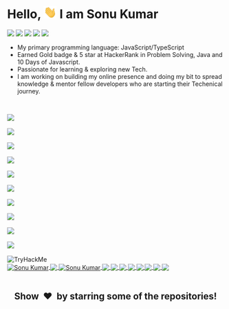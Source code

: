 # Hello, <img src="./wave.gif" width="30px"> I am Sonu Kumar 


<!-- # Hello, <img src="https://raw.githubusercontent.com/SonuKumar81800/SonuKumar81800/main/wave.gif" width="20"> I am Sonu Kumar -->



[<img height="30" src="https://img.shields.io/badge/linkedin-blue.svg?&style=for-the-badge&logo=linkedin&logoColor=white" />][linkedin]
[<img height="30" src = "https://img.shields.io/badge/Facebook-%23E4405F.svg?&style=for-the-badge&logo=facebook&logoColor=white">][facebook]
[<img height="30" src="https://img.shields.io/badge/Hackerrank-%231DA1F2.svg?&style=for-the-badge&logo=hackerrank&logoColor=black" />][hackerrank]
[<img height="30" src="https://img.shields.io/badge/Leetcode-%231DA1F2.svg?&style=for-the-badge&logo=leetcode&logoColor=black" />][leetcode]
[<img height="30" src="https://img.shields.io/badge/twitter-%231DA1F2.svg?&style=for-the-badge&logo=twitter&logoColor=white" />][twitter]

- My primary programming language: JavaScript/TypeScript
- Earned Gold badge & 5 star at HackerRank in Problem Solving, Java and 10 Days of Javascript.
- Passionate for learning & exploring new Tech.
- I am working on building my online presence and doing my bit to spread knowledge & mentor fellow developers who are starting their Techenical journey.
<br/>

![](https://img.shields.io/badge/PROGRAMMING_/_SCRIPTING_LANGUAGES-JavaScript,TypeScript,_Java,_C,_C++-informational?style=flat&logo=JavaScript&logoColor=f7df1e&color=003366)

![](https://img.shields.io/badge/CLOUD_TECHNOLOGIES-_AWS,_GOOGLE_CLOUD-informational?style=flat&logo=amazon&logoColor=f7df1e&color=003366)

![](https://img.shields.io/badge/AWS_TOOLS-AppSync,_Cognito,_CodePipeline,_EC2,_Lambda,_CodeBuild-informational?style=flat&logo=amazon&logoColor=f7df1e&color=003366)

![](https://img.shields.io/badge/MARKUP_LANGUAGES-HTML,_XML-informational?style=flat&logo=HTML5&logoColor=fffff&color=003366)

![](https://img.shields.io/badge/DATABASE-MONGODB,_SQL-informational?style=flat&logo=MongoDB&logoColor=47A248&color=003366)

![](https://img.shields.io/badge/OPERATING_SYSTEM-WINDOWS,_LINUX-informational?style=flat&logo=Linux&logoColor=fffff&color=003366)

![](https://img.shields.io/badge/PLATEFORM_SUPPORT-ANDROID,_IOS,_WEB-informational?style=flat&logo=android&logoColor=fffff&color=003366)

![](https://img.shields.io/badge/FRAMEWORK-ReactJs,_NextJs,_NodeJs,_Express-informational?style=flat&logo=Node.js&logoColor=fffff&color=003366)

![](https://img.shields.io/badge/FAVORITE_TEXT_EDITOR-VISUAL_STUDIO_CODE,_IntelliJ_IDEA-informational?style=flat&logo=xcode&logoColor=fffff&color=003366)

![](https://img.shields.io/badge/STYLESHEET_LANGUAGES-CSS,_SCSS-informational?style=flat&logo=CSS3&logoColor=fffff&color=003366)



<img src="https://tryhackme-badges.s3.amazonaws.com/sonuk.png" alt="TryHackMe">
<br/>


<a href="https://github.com/SonuKumar81800/">
  <img align="center" height="230px" src="https://github-readme-streak-stats.herokuapp.com/?user=SonuKumar81800&theme=chartreuse-dark&layout=compact" alt="Sonu Kumar" />  
  <img align="center" src="https://github-profile-trophy.vercel.app/?username=SonuKumar81800&column=2&row=2&layout=compact&theme=darkhub&no-frame=true&no-bg=true"/>
</a>
<a href="https://github.com/SonuKumar81800/">
  <img align="center" height="280px" src="https://github-readme-activity-graph.vercel.app/graph?username=SonuKumar81800&bg_color=000000&color=7ffe00&line=00adfe&point=7ffe00&area=true&custom_title=My%20Last%20Month%27s%20Statistics" alt="Sonu Kumar" />  
  
</a>
<a href="https://github.com/SonuKumar81800/">
  <img  align="center" src="https://github-readme-stats.vercel.app/api/top-langs/?username=SonuKumar81800&theme=chartreuse-dark&langs_count=5&count_private=true&hide=css,html"/>
</a>
<a href="https://github.com/SonuKumar81800/">
  <img align="center" src="https://github-readme-stats.vercel.app/api/?username=SonuKumar81800&theme=chartreuse-dark&count_private=true&show_icons=true&line_height=40" />
</a>
<a href="https://github.com/SonuKumar81800/NodeJs_Practice">
  <img  align="center" src="https://github-readme-stats.vercel.app/api/pin/?username=SonuKumar81800&repo=NodeJs_Practice&theme=chartreuse-dark&show_owner=true" />
</a>
<a href="https://github.com/SonuKumar81800/React-Practice.git">
  <img  align="center" src="https://github-readme-stats.vercel.app/api/pin/?username=SonuKumar81800&repo=React-Practice&theme=chartreuse-dark&show_owner=true" />
</a>
<a href="https://github.com/SonuKumar81800/AWS_Backend">
  <img  align="center" src="https://github-readme-stats.vercel.app/api/pin/?username=SonuKumar81800&repo=AWS_Backend&theme=chartreuse-dark&show_owner=true" />
</a>
<a href="https://github.com/SonuKumar81800/Placement-prepration">
  <img  align="center" src="https://github-readme-stats.vercel.app/api/pin/?username=SonuKumar81800&repo=Placement-prepration&theme=chartreuse-dark&show_owner=true" />
</a>
<a href="https://github.com/SonuKumar81800/Reunite_Android">
  <img  align="center" src="https://github-readme-stats.vercel.app/api/pin/?username=SonuKumar81800&repo=Reunite_Android&theme=chartreuse-dark&show_owner=true" />
</a>
<a href="https://github.com/SonuKumar81800/VirtualClassroom">
  <img  align="center" src="https://github-readme-stats.vercel.app/api/pin/?username=SonuKumar81800&repo=VirtualClassroom&theme=chartreuse-dark&show_owner=true" />
</a>
<br/>
<br/>
<!-- <h2 align='center'><i>Languages and Tools</i></h2> -->
<!-- <table width='810px'>
<tr>
    <td align='center' width="190">
        <img src="https://raw.githubusercontent.com/abranhe/programming-languages-logos/master/src/javascript/javascript.svg" width="60">
    </td>
    <td align='center' width="190">
        <img src="https://www.vectorlogo.zone/logos/reactjs/reactjs-ar21.svg">
    </td>
    <td align='center' width="190">
        <img src="https://raw.githubusercontent.com/devicons/devicon/master/icons/c/c-original.svg" width="60">
    </td>
     <td align='center' width="190">
        <img src="https://raw.githubusercontent.com/detain/svg-logos/master/svg/git.svg" width="60">
    </td>
    <td align='center' width="100">
        <img src="https://raw.githubusercontent.com/devicons/devicon/master/icons/java/java-original-wordmark.svg">
    </td>
</tr>
<tr>
    <td align='center'>
        <img src="https://raw.githubusercontent.com/prplx/svg-logos/master/svg/redux.svg" width="120">
    </td>
    <td align='center'>
        <img src="https://www.vectorlogo.zone/logos/nodejs/nodejs-ar21.svg">
    </td>
    <td align='center'>
        <img src="https://www.vectorlogo.zone/logos/expressjs/expressjs-ar21.svg">
    </td>
    <td align='center'>
        <img src="https://www.vectorlogo.zone/logos/mongodb/mongodb-ar21.svg">
    </td>
    <td align='center'>
        <img src="https://www.vectorlogo.zone/logos/firebase/firebase-ar21.svg">
    </td>
</tr>
<tr>
    <td align='center'>
        <img src="https://www.vectorlogo.zone/logos/w3_html5/w3_html5-ar21.svg">
    </td>
    <td align='center'>
        <img src="https://raw.githubusercontent.com/devicons/devicon/0d6c64dbbf311879f7d563bfc3ccf559f9ed111c/icons/css3/css3-original-wordmark.svg" width="60">
    </td>
    <td align='center'>
        <img src="https://www.vectorlogo.zone/logos/heroku/heroku-ar21.svg">
    </td>
    <td align='center'>
        <img src="https://raw.githubusercontent.com/bestofjs/bestofjs-webui/master/public/logos/vscode.svg" width="60">
    </td>
    <td align='center'>
        <img src="https://www.vectorlogo.zone/logos/getpostman/getpostman-icon.svg">
    </td>
</tr>
</table> -->
<!-- <br/>

![](https://img.shields.io/badge/PROGRAMMING_/_SCRIPTING_LANGUAGES-JavaScript,TypeScript,_Java,_C,_C++-informational?style=flat&logo=JavaScript&logoColor=f7df1e&color=003366)

![](https://img.shields.io/badge/CLOUD_TECHNOLOGIES-_AWS,_GOOGLE_CLOUD-informational?style=flat&logo=amazon&logoColor=f7df1e&color=003366)

![](https://img.shields.io/badge/AWS_TOOLS-AppSync,_Cognito,_CodePipeline,_EC2,_Lambda,_SES,_SNS,_CloudFront,_CloudWatch,_Route_53,_CodeBuild-informational?style=flat&logo=amazon&logoColor=f7df1e&color=003366)

![](https://img.shields.io/badge/MARKUP_LANGUAGES-HTML,_XML-informational?style=flat&logo=HTML5&logoColor=fffff&color=003366)

![](https://img.shields.io/badge/DATABASE-MONGODB,_SQL-informational?style=flat&logo=MongoDB&logoColor=47A248&color=003366)

![](https://img.shields.io/badge/OPERATING_SYSTEM-WINDOWS,_LINUX-informational?style=flat&logo=Linux&logoColor=fffff&color=003366)

![](https://img.shields.io/badge/FRAMEWORK-ReactJs,_NextJs,_NodeJs,_Express-informational?style=flat&logo=Node.js&logoColor=fffff&color=003366)

![](https://img.shields.io/badge/FAVORITE_TEXT_EDITOR-VISUAL_STUDIO_CODE,_IntelliJ_IDEA-informational?style=flat&logo=xcode&logoColor=fffff&color=003366)

![](https://img.shields.io/badge/STYLESHEET_LANGUAGES-CSS,_SCSS-informational?style=flat&logo=CSS3&logoColor=fffff&color=003366)

<h3 align="center">VISITOR COUNT :  <img align="center" src="https://profile-counter.glitch.me/SonuKumar81800/count.svg"/></h3> -->

[twitter]: https://twitter.com/sonukum27391549
[linkedin]: https://www.linkedin.com/in/sonukumar81800/
[facebook]: https://www.facebook.com/kumar.sonusingh.37454/
[hackerrank]: https://www.hackerrank.com/sonu_kumar_08
[leetcode]: https://leetcode.com/netscape/

<h2 align="center">Show  &nbsp;❤️&nbsp; by starring some of the repositories!</h2>

